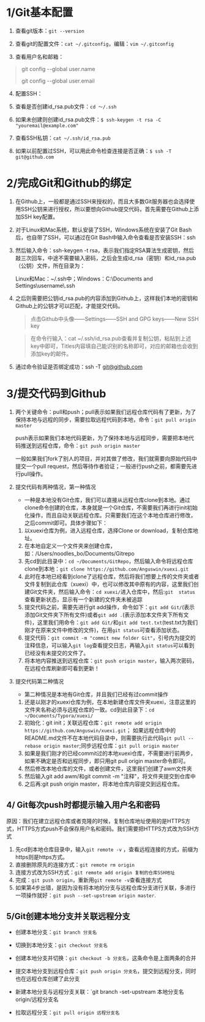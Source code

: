 # 1/Git基本配置
1. 查看git版本：`git --version`

2. 查看git的配置文件：`cat ~/.gitconfig`，编辑：`vim ~/.gitconfig`

3. 查看用户名和邮箱：

  > git config --global user.name
  >
  > git config --global user.email

4. 配置SSH：

  1. 查看是否创建id_rsa.pub文件：`cd ～/.ssh`
  
  2. 如果未创建则创建id_rsa.pub文件：`$ ssh-keygen -t rsa -C "youremail@example.com"`
  
  3. 查看SSH私钥：`cat ~/.ssh/id_rsa.pub`
  
  4. 如果以前配置过SSH，可以用此命令检查连接是否正确：`$ ssh -T git@github.com`
  

# 2/完成Git和Github的绑定

1. 在Github上，一般都是通过SSH来授权的，而且大多数Git服务器也会选择使用SSH公钥来进行授权，所以要想向Github提交代码，首先需要在Github上添加SSH key配置。

2. 对于Linux和Mac系统，默认安装了SSH，Windows系统在安装了Git Bash后，也自带了SSH，可以通过在Git Bash中输入命令查看是否安装SSH：ssh

3. 然后输入命令：ssh-keygen -t rsa，表示我们指定RSA算法生成密钥，然后敲三次回车，中途不需要输入密码，之后会生成id_rsa（密钥）和id_rsa.pub（公钥）文件，所在目录为：

   Linux和Mac：~/.ssh中；Windows：C:\Documents and Settings\username\\.ssh

4. 之后则需要把公钥id_rsa.pub的内容添加到Github上，这样我们本地的密钥和Github上的公钥才可以匹配，才能提交代码。

   > 点击Github中头像——Settings——SSH and GPG keys——New SSH key

   > 在命令行输入：cat ~/.ssh/id_rsa.pub查看并复制公钥，粘贴到上述key中即可，Titles内容填自己能识别的名称即可，对应的邮箱也会收到添加key的邮件。

5. 通过命令验证是否绑定成功：ssh -T git@github.com

# 3/提交代码到Github

1. 两个关键命令：pull和push；pull表示如果我们远程仓库代码有了更新，为了保持本地与远程的同步，需要拉取远程代码到本地，命令：`git pull origin master`

   push表示如果我们本地代码更新，为了保持本地与远程同步，需要把本地代码推送到远程仓库，命令：`git push origin master`

   一般如果我们fork了别人的项目，并对其做了修改，我们就需要向原始代码中提交一个pull request，然后等待作者验证；一般进行push之前，都需要先进行pull操作。

2. 提交代码有两种情况，第一种情况

   - 一种是本地没有Git仓库，我们可以直接从远程仓库clone到本地。通过clone命令创建的仓库，本身就是一个Git仓库，不需要我们再进行init初始化操作，而且自动关联远程仓库。只需要我们在这个本地仓库进行修改，之后commit即可。具体步骤如下：

   1. 以xuexi仓库为例，进入远程仓库，选择Clone or download，复制仓库地址。
   2. 在本地自定义一个文件夹来创建仓库，如：/Users/noodles_bo/Documents/Gitrepo
   3. 先cd到此目录中：`cd ~/Documents/GitRepo`，然后输入命令将远程仓库clone到本地：`git clone https://github.com/Anguswin/xuexi.git`
   4. 此时在本地已经看到clone了远程仓库，然后将我们想要上传的文件夹或者文件复制到此仓库（xuexi）中，也可以修改其中原有的内容，这里我们创建Git文件夹，然后输入命令：`cd xuexi/`进入仓库中，然后:`git  status`查看更新状态，显示有一个新建的文件夹未被追踪
   5. 提交代码之前，需要先进行git add操作，命令如下：`git add Git/`(表示添加Git文件夹下所有文件)或者`git add .`(表示添加本文件夹下所有文件)，这里我们用命令：`git add Git/`和`git add test.txt`(test.txt为我们刚才在原来文件中修改的文件)，在用`git status`可查看添加状态。
   6. 提交代码：`git commit -m "commit new folder Git"`，引号内为提交的注释信息，可以输入`git log`查看提交日志，再输入`git status`可以看到已经没有未提交的文件了。
   7. 将本地内容推送到远程仓库：`git push origin master`，输入两次密码，在远程仓库刷新即可看到更新！

3. 提交代码第二种情况

   - 第二种情况是本地有Git仓库，并且我们已经有过commit操作

   1. 还是以刚才的xuexi仓库为例，在本地新建仓库文件夹xuexi，注意这里的文件夹名称必须与远程仓库的一致。cd到此目录下：`cd ~/Documents/Typora/xuexi/`
   2. 初始化：git init；关联远程仓库：`git remote add origin https://github.com/Anguswin/xuexi.git`；
   如果远程仓库中的README.md文件不在本地代码目录中，则需要执行此代码`git pull --rebase origin master`;同步远程仓库：`git pull origin master`
   3. 如果是我们刚才的已经commit过的本地xuexi仓库，不需要进行前两步，如果不确定是否和远程同步，即只用git pull origin master命令即可。
   4. 然后修改本地仓库的文件，或者创建文件，这里我们创建了awm文件夹
   5. 然后输入git add awm/和git commit -m "注释"，将文件夹提交到仓库中
   6. 之后再:git push origin master，将本地仓库内容提交到远程仓库。

## 4/ Git每次push时都提示输入用户名和密码

原因：我们在建立远程仓库或者克隆的时候，复制仓库地址使用的是HTTPS方式，HTTPS方式push不会保存用户名和密码。我们需要把HTTPS方式改为SSH方式

1. 先cd到本地仓库目录中，输入`git remote -v` ，查看远程连接的方式，前缀为https则是https方式。
2. 直接删除原先的连接方式：`git remote rm origin`
3. 连接方式改为SSH方式：`git remote add origin 复制的仓库SSH地址`
4. 完成：`git push origin`，重新用`git remote -v`查看连接方式
5. 如果第4步出错，是因为没有将本地的分支与远程仓库分支进行关联，多进行一项操作就好：`git push --set-upstream origin master`.

## 5/Git创建本地分支并关联远程分支

- 创建本地分支：`git branch 分支名`

- 切换到本地分支：`git checkout 分支名`

- 创建本地分支并切换：`git checkout -b 分支名`，这条命令是上面两条的合并

- 提交本地分支到远程仓库：`git push origin 分支名`，提交到远程分支，同时也在远程仓库创建了此分支

- 新建本地分支与远程分支关联：`git branch -set-upstream 本地分支名 origin/远程分支名

- 拉取远程分支：`git pull origin 远程分支名`

  

